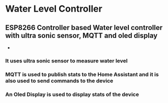 # Water Level Controller

## ESP8266 Controller based Water level controller with ultra sonic sensor, MQTT and oled display

*

### It uses ultra sonic sensor to measure water level

### MQTT is used to publish stats to the Home Assistant and it is also used to send commands to the device

### An Oled Display is used to display stats of the device
